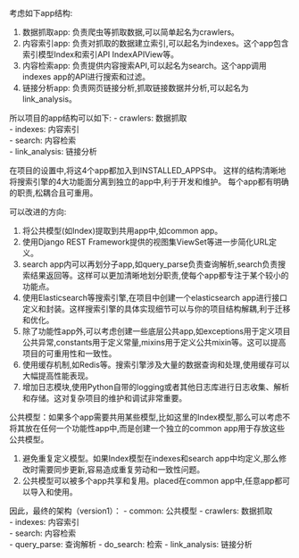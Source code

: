 考虑如下app结构:

1. 数据抓取app: 负责爬虫等抓取数据,可以简单起名为crawlers。
2. 内容索引app: 负责对抓取的数据建立索引,可以起名为indexes。这个app包含索引模型Index和索引API IndexAPIView等。
3. 内容检索app: 负责提供内容搜索API,可以起名为search。这个app调用indexes app的API进行搜索和过滤。
4. 链接分析app: 负责网页链接分析,抓取链接数据并分析,可以起名为link_analysis。
 
所以项目的app结构可以如下:
	- crawlers: 数据抓取  
	- indexes: 内容索引  
	- search: 内容检索  
	- link_analysis: 链接分析
 
在项目的设置中,将这4个app都加入到INSTALLED_APPS中。
这样的结构清晰地将搜索引擎的4大功能面分离到独立的app中,利于开发和维护。
每个app都有明确的职责,松耦合且可重用。

可以改进的方向:
1. 将公共模型(如Index)提取到共用app中,如common app。
2. 使用Django REST Framework提供的视图集ViewSet等进一步简化URL定义。
3. search app内可以再划分子app,如query_parse负责查询解析,search负责搜索结果返回等。这样可以更加清晰地划分职责,使每个app都专注于某个较小的功能点。
4. 使用Elasticsearch等搜索引擎,在项目中创建一个elasticsearch app进行接口定义和封装。这样搜索引擎的具体实现细节可以与你的项目结构解耦,利于迁移和优化。
5. 除了功能性app外,可以考虑创建一些底层公共app,如exceptions用于定义项目公共异常,constants用于定义常量,mixins用于定义公共mixin等。这可以提高项目的可重用性和一致性。
6. 使用缓存机制,如Redis等。搜索引擎涉及大量的数据查询和处理,使用缓存可以大幅提高性能表现。
7. 增加日志模块,使用Python自带的logging或者其他日志库进行日志收集、解析和存储。这对复杂项目的维护和调试非常重要。


公共模型：如果多个app需要共用某些模型,比如这里的Index模型,那么可以考虑不将其放在任何一个功能性app中,而是创建一个独立的common app用于存放这些公共模型。
1. 避免重复定义模型。如果Index模型在indexes和search app中均定义,那么修改时需要同步更新,容易造成重复劳动和一致性问题。
2. 公共模型可以被多个app共享和复用。placed在common app中,任意app都可以导入和使用。



因此，最终的架构（version1）：
	- common: 公共模型
	- crawlers: 数据抓取  
	- indexes: 内容索引  
	- search: 内容检索  
		- query_parse: 查询解析
		- do_search: 检索
	- link_analysis: 链接分析